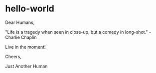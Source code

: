 # hello-world

Dear Humans,

"Life is a tragedy when seen in close-up, but a comedy in long-shot." - Charlie Chaplin

Live in the moment!

Cheers,

Just Another Human
